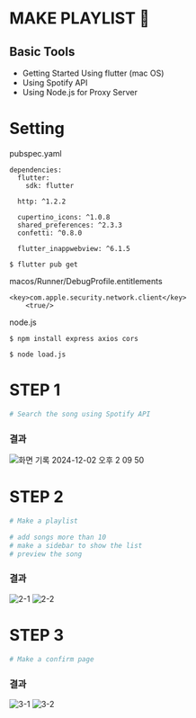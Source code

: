 # MAKE PLAYLIST :musical_note: 

## Basic Tools 
+ Getting Started Using flutter (mac OS)
+ Using Spotify API
+ Using Node.js for Proxy Server

# Setting

pubspec.yaml
```
dependencies:
  flutter:
    sdk: flutter

  http: ^1.2.2

  cupertino_icons: ^1.0.8
  shared_preferences: ^2.3.3
  confetti: ^0.8.0

  flutter_inappwebview: ^6.1.5
```
```
$ flutter pub get
```

macos/Runner/DebugProfile.entitlements
```
<key>com.apple.security.network.client</key>
	<true/>
```

node.js
```
$ npm install express axios cors

$ node load.js
```

# STEP 1
```bash
# Search the song using Spotify API
```
### 결과
![화면 기록 2024-12-02 오후 2 09 50](https://github.com/user-attachments/assets/440c209a-428c-4d3b-a031-46e52b8ca239)



# STEP 2
```bash
# Make a playlist

# add songs more than 10
# make a sidebar to show the list
# preview the song
```
### 결과
![2-1](https://github.com/user-attachments/assets/5b15f9d7-fe10-46fb-9abf-b909def97be4)
![2-2](https://github.com/user-attachments/assets/3ec850a6-9ee9-46d4-945b-959086f2486e)

# STEP 3
```bash
# Make a confirm page
```

### 결과
![3-1](https://github.com/user-attachments/assets/2f51bb68-d7f4-497f-ac00-c75d9993fa03)
![3-2](https://github.com/user-attachments/assets/62dc4619-2ad3-46c0-bb5c-fb64593718f0)
